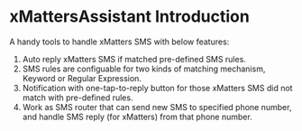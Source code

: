# xMattersAssistant Introduction
A handy tools to handle xMatters SMS with below features:
  1. Auto reply xMatters SMS if matched pre-defined SMS rules.
  2. SMS rules are configuable for two kinds of matching mechanism, Keyword or Regular Expression.
  3. Notification with one-tap-to-reply button for those xMatters SMS did not match with pre-defined rules.
  4. Work as SMS router that can send new SMS to specified phone number, and handle SMS reply (for xMatters) from that phone number.
